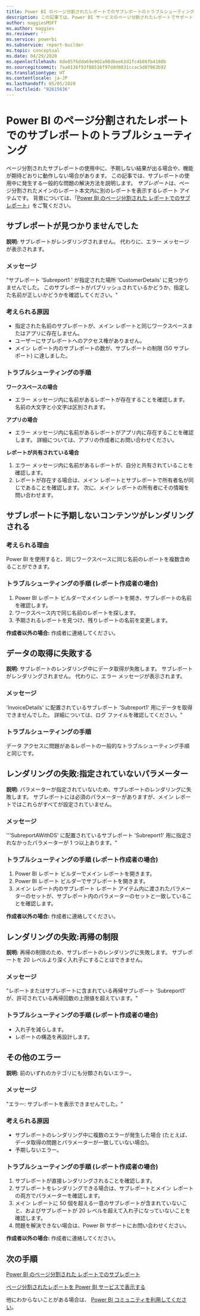 ```yaml
---
title: Power BI のページ分割されたレポートでのサブレポートのトラブルシューティング
description: この記事では、Power BI サービスのページ分割されたレポートでサポートされるデータ ソースについて、および Azure SQL Database データ ソースに接続する方法について学習します。
author: maggiesMSFT
ms.author: maggies
ms.reviewer: ''
ms.service: powerbi
ms.subservice: report-builder
ms.topic: conceptual
ms.date: 04/29/2020
ms.openlocfilehash: 6de85f6dda69e902a98d6ee63d1fc4b86fb4180b
ms.sourcegitcommit: 7aa0136f93f88516f97ddd8031ccac5d07863b92
ms.translationtype: HT
ms.contentlocale: ja-JP
ms.lasthandoff: 05/05/2020
ms.locfileid: "82615636"
---
```

# <a name="troubleshoot-subreports-in-power-bi-paginated-reports"></a>Power BI のページ分割されたレポートでのサブレポートのトラブルシューティング

ページ分割されたサブレポートの使用中に、予期しない結果が出る場合や、機能が期待どおりに動作しない場合があります。 この記事では、サブレポートの使用中に発生する一般的な問題の解決方法を説明します。 *サブレポート*は、ページ分割されたメインのレポート本文内に別のレポートを表示するレポート アイテムです。 背景については、「[Power BI のページ分割された レポートでのサブレポート](subreports.md)」をご覧ください。

## <a name="subreport-couldnt-be-found"></a>サブレポートが見つかりませんでした

**説明:** サブレポートがレンダリングされません。 代わりに、エラー メッセージが表示されます。

### <a name="message"></a>メッセージ

"サブレポート 'Subreport1 ' が指定された場所 'CustomerDetails' に見つかりませんでした。 このサブレポートがパブリッシュされているかどうか、指定した名前が正しいかどうかを確認してください。"

### <a name="possible-reasons"></a>考えられる原因

- 指定された名前のサブレポートが、メイン レポートと同じワークスペースまたはアプリに存在しません。
- ユーザーにサブレポートへのアクセス権がありません。
- メイン レポート内のサブレポートの数が、サブレポートの制限 (50 サブレポート) に達しました。

### <a name="troubleshooting-steps"></a>トラブルシューティングの手順

**ワークスペースの場合**

- エラー メッセージ内に名前があるレポートが存在することを確認します。 名前の大文字と小文字は区別されます。

**アプリの場合**

- エラー メッセージ内に名前があるレポートがアプリ内に存在することを確認します。 詳細については、アプリの作成者にお問い合わせください。

**レポートが共有されている場合**

1. エラー メッセージ内に名前があるレポートが、自分と共有されていることを確認します。
2. レポートが存在する場合は、メイン レポートとサブレポートで所有者名が同じであることを確認します。 次に、メイン レポートの所有者にその情報を問い合わせます。

## <a name="subreport-renders-with-unexpected-content"></a>サブレポートに予期しないコンテンツがレンダリングされる

### <a name="possible-reason"></a>考えられる理由

Power BI を使用すると、同じワークスペースに同じ名前のレポートを複数含めることができます。

### <a name="troubleshooting-steps-for-report-authors"></a>トラブルシューティングの手順 (レポート作成者の場合)

1. Power BI レポート ビルダーでメイン レポートを開き、サブレポートの名前を確認します。
2. ワークスペース内で同じ名前のレポートを探します。
3. 予期されるレポートを見つけ、残りレポートの名前を変更します。

**作成者以外の場合:** 作成者に連絡してください。

## <a name="data-retrieval-fails"></a>データの取得に失敗する

**説明:** サブレポートのレンダリング中にデータ取得が失敗します。 サブレポートがレンダリングされません。 代わりに、エラー メッセージが表示されます。

### <a name="message"></a>メッセージ

'InvoiceDetails' に配置されているサブレポート 'Subreport1' 用にデータを取得できませんでした。 詳細については、ログ ファイルを確認してください。"

### <a name="troubleshooting-steps"></a>トラブルシューティングの手順

データ アクセスに問題があるレポートの一般的なトラブルシューティング手順と同じです。

## <a name="rendering-fails-unspecified-parameters"></a>レンダリングの失敗:指定されていないパラメーター

**説明:** パラメーターが指定されていないため、サブレポートのレンダリングに失敗します。 サブレポートには必須のパラメーターがありますが、メイン レポートではこれらがすべてが設定されていません。

### <a name="message"></a>メッセージ 
'''SubreportAWithDS' に配置されているサブレポート 'Subreport1' 用に指定されなかったパラメーターが 1 つ以上あります。"

### <a name="troubleshooting-steps-for-the-report-author"></a>トラブルシューティングの手順 (レポート作成者の場合)

1. Power BI レポート ビルダーでメイン レポートを開きます。
2. Power BI レポート ビルダーでサブレポートを開きます。
3. メイン レポート内のサブレポート レポート アイテム内に渡されたパラメーターのセットが、サブレポート内のパラメーターのセットと一致していることを確認します。

**作成者以外の場合:** 作成者に連絡してください。

## <a name="rendering-fails-recursion-limit"></a>レンダリングの失敗:再帰の制限

**説明:** 再帰の制限のため、サブレポートのレンダリングに失敗します。 サブレポートを 20 レベルより深く入れ子にすることはできません。

### <a name="message"></a>メッセージ

"レポートまたはサブレポートに含まれている再帰サブレポート 'Subreport1' が、許可されている再帰回数の上限値を超えています。"

### <a name="troubleshooting-steps-for-report-authors"></a>トラブルシューティングの手順 (レポート作成者の場合)

- 入れ子を減らします。
- レポートの構造を再設計します。

## <a name="other-errors"></a>その他のエラー

**説明:** 前のいずれのカテゴリにも分類されないエラー。

### <a name="message"></a>メッセージ

"エラー: サブレポートを表示できませんでした。"

### <a name="possible-reasons"></a>考えられる原因

- サブレポートのレンダリング中に複数のエラーが発生した場合 (たとえば、データ取得の問題とパラメーターが一致していない場合)。
- 予期しないエラー。

### <a name="troubleshooting-steps-for-report-authors"></a>トラブルシューティングの手順 (レポート作成者の場合)

1. サブレポートが直接レンダリングされることを確認します。
2. サブレポートをレンダリングできる場合は、サブレポートとメイン レポートの両方でパラメーターを確認します。
3. メイン レポートに 50 個を超える一意のサブレポートが含まれていないこと、およびサブレポートが 20 レベルを超えて入れ子になっていないことを確認します。
4. 問題を解決できない場合は、Power BI サポートにお問い合わせください。

**作成者以外の場合:** 作成者に連絡してください。

## <a name="next-steps"></a>次の手順

[Power BI のページ分割された レポートでのサブレポート](subreports.md)

[ページ分割されたレポートを Power BI サービスで表示する](../consumer/paginated-reports-view-power-bi-service.md)

他にわからないことがある場合は、 [Power BI コミュニティを利用してください](https://community.powerbi.com/)。
